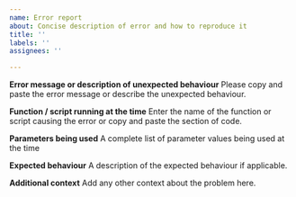 ```yaml
---
name: Error report
about: Concise description of error and how to reproduce it
title: ''
labels: ''
assignees: ''

---
```


**Error message or description of unexpected behaviour**
Please copy and paste the error message or describe the unexpected behaviour.

**Function / script running at the time**
Enter the name of the function or script causing the error or copy and paste the section of code.

**Parameters being used**
A complete list of parameter values being used at the time

**Expected behaviour**
A description of the expected behaviour if applicable.

**Additional context**
Add any other context about the problem here.
